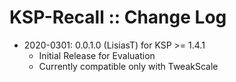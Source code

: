 # KSP-Recall :: Change Log

* 2020-0301: 0.0.1.0 (LisiasT) for KSP >= 1.4.1
	+ Initial Release for Evaluation
	+ Currently compatible only with TweakScale
